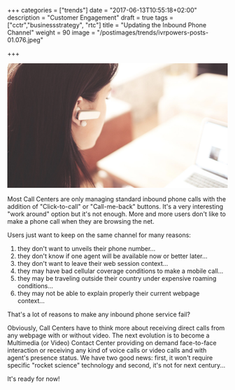 +++
categories = ["trends"]
date = "2017-06-13T10:55:18+02:00"
description = "Customer Engagement"
draft = true
tags = ["cctr","businessstrategy", "rtc"]
title = "Updating the Inbound Phone Channel"
weight = 90
image = "/postimages/trends/ivrpowers-posts-01.076.jpeg"

+++

![Man holding a phone](/postimages/trends/ivrpowers-posts-01.076.jpeg)

Most Call Centers are only managing standard inbound phone calls with the addition of "Click-to-call" or "Call-me-back" buttons. It's a very interesting "work around" option but it's not enough. More and more users don't like to make a phone call when they are browsing the net. 

Users just want to keep on the same channel for many reasons:

1. they don't want to unveils their phone number…  
2. they don't know if one agent will be available now or better later…
3. they don't want to leave their web session context...
4. they may have bad cellular coverage conditions to make a mobile call...
5. they may be traveling outside their country under expensive roaming conditions… 
6. they may not be able to explain properly their current webpage context…

That's a lot of reasons to make any inbound phone service fail?

Obviously, Call Centers have to think more about receiving direct calls from any webpage with or without video. The next evolution is to become a Multimedia (or Video) Contact Center providing on demand face-to-face interaction or receiving any kind of voice calls or video calls and with agent's presence status. We have two good news: first, it won't require specific "rocket science" technology and second, it's not for next century...

It's ready for now!


